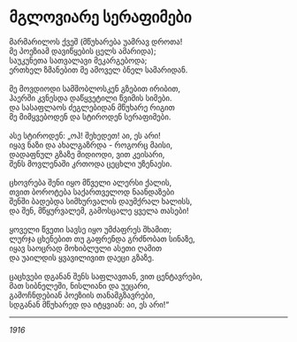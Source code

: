 # მგლოვიარე სერაფიმები

მარმარილოს ქვეშ (მწუხარება უამრავ დროთა!\
მე პოეზიამ დავიწყების ცელს ამარიდა);\
საუკუნეთა სათვალავი მეკარგებოდა;\
ერთხელ ზმანებით მე ამოველ ბნელ სამარიდან.\
\
მე მოვდიოდი სამშობლოსკენ გზებით ირიბით,\
ჰაერში კვნესდა დაწყვეტილი წვიმის სიმები.\
და სასაფლაოს ძეგლებიდან მწუხარე რიგით\
მე მიმყვებოდენ და სტიროდენ სერაფიმები.\
\
ასე სტიროდენ: „ოჰ! შეხედეთ! აი, ეს არი!\
იყავ ნაზი და ახალგაზრდა - როგორც მაისი,\
დადაფნულ გზაზე მიდიოდი, ვით კეისარი,\
შენს მოვლენაში კრთოდა ცეცხლი უზენაესი.\
\
ცხოვრება შენი იყო მწველი ალერსი ქალის,\
თვით ბოროტება საქართველოდ ნაანდაზები\
შენში ბადებდა სიმხურვალის დაუმქრალ ხალისს,\
და შენ, მწყურვალემ, გამოსცალე ყველა თასები!\
\
ყოველი წვეთი სავსე იყო უმძაფრეს შხამით;\
ლურჯა ცხენებით თუ გაფრენდა გრძნობათ სინაზე,\
იყავ საოცრად მოხიბლული ასეთი ღამით\
და უაილდის ყვავილივით დაეცი გზაზე.\
\
ცაცხვები დგანან შენს საფლავთან, ვით ცენტავრები,\
მათ სიბნელეში, ნისლიანი და უეცარი,\
გამოჩნდებიან პოეზიის თანამგზავრები,\
სდგანან მწუხარედ და იტყვიან: აი, ეს არი!“

***

_1916_
